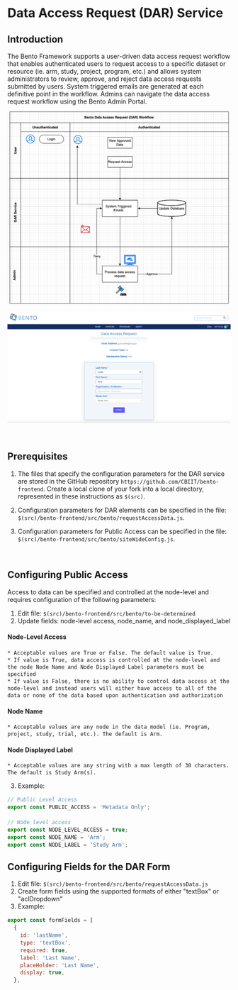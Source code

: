 # Data Access Request (DAR) Service

## Introduction
The Bento Framework supports a user-driven data access request workflow that enables authenticated users to request access to a specific dataset or resource (ie. arm, study, project, program, etc.) and allows system administrators to review, approve, and reject data access requests submitted by users. System triggered emails are generated at each definitive point in the workflow. Admins can navigate the data access request workflow using the Bento Admin Portal. 

![Data Access Request (DAR) Workflow](../assets/dar-workflow.png)

![Data Access Request (DAR) Example page](../assets/dar-example-page.png)

<p>&nbsp;</p>


## Prerequisites
1. The files that specify the configuration parameters for the DAR service are stored in the GitHub repository `https://github.com/CBIIT/bento-frontend`. Create a local clone of your fork into a local directory, represented in these instructions as `$(src)`.

2. Configuration parameters for DAR elements can be specified in the file: `$(src)/bento-frontend/src/bento/requestAccessData.js`.

3. Configuration parameters for Public Access can be specified in the file: `$(src)/bento-frontend/src/bento/siteWideConfig.js`.

<p>&nbsp;</p>     

## Configuring Public Access
Access to data can be specified and controlled at the node-level and requires configuration of the following parameters:
1. Edit file: `$(src)/bento-frontend/src/bento/to-be-determined`
2. Update fields: node-level access, node_name, and node_displayed_label
#### Node-Level Access
    * Acceptable values are True or False. The default value is True.
    * If value is True, data access is controlled at the node-level and the node Node Name and Node Displayed Label parameters must be specified
    * If value is False, there is no ability to control data access at the node-level and instead users will either have access to all of the data or none of the data based upon authentication and authorization
#### Node Name
    * Acceptable values are any node in the data model (ie. Program, project, study, trial, etc.). The default is Arm.
#### Node Displayed Label
    * Acceptable values are any string with a max length of 30 characters. The default is Study Arm(s).

3. Example:
```javascript
// Public Level Access
export const PUBLIC_ACCESS = 'Metadata Only';

// Node level access
export const NODE_LEVEL_ACCESS = true;
export const NODE_NAME = 'Arm';
export const NODE_LABEL = 'Study Arm';
```

## Configuring Fields for the DAR Form

1. Edit file: `$(src)/bento-frontend/src/bento/requestAccessData.js`
2. Create form fields using the supported formats of either "textBox" or "aclDropdown"
3. Example:
```javascript
export const formFields = [
  {
    id: 'lastName',
    type: 'textBox',
    required: true,
    label: 'Last Name',
    placeHolder: 'Last Name',
    display: true,
  },
  ```


